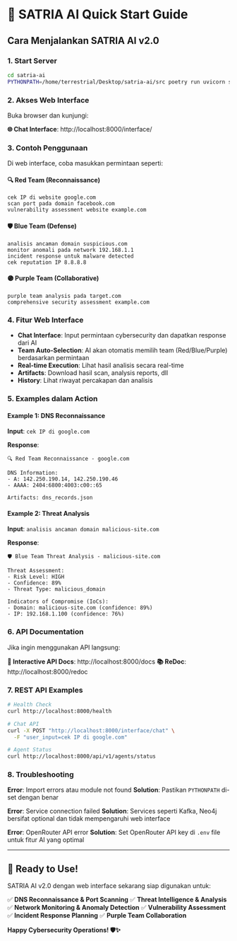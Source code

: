 # 🚀 SATRIA AI Quick Start Guide

## Cara Menjalankan SATRIA AI v2.0

### 1. **Start Server**

```bash
cd satria-ai
PYTHONPATH=/home/terrestrial/Desktop/satria-ai/src poetry run uvicorn satria.api.main:app --host 0.0.0.0 --port 8000 --reload
```

### 2. **Akses Web Interface**

Buka browser dan kunjungi:

**🌐 Chat Interface**: http://localhost:8000/interface/

### 3. **Contoh Penggunaan**

Di web interface, coba masukkan permintaan seperti:

#### 🔍 **Red Team (Reconnaissance)**
```
cek IP di website google.com
scan port pada domain facebook.com
vulnerability assessment website example.com
```

#### 🛡️ **Blue Team (Defense)**
```
analisis ancaman domain suspicious.com
monitor anomali pada network 192.168.1.1
incident response untuk malware detected
cek reputation IP 8.8.8.8
```

#### 🟣 **Purple Team (Collaborative)**
```
purple team analysis pada target.com
comprehensive security assessment example.com
```

### 4. **Fitur Web Interface**

- **Chat Interface**: Input permintaan cybersecurity dan dapatkan response dari AI
- **Team Auto-Selection**: AI akan otomatis memilih team (Red/Blue/Purple) berdasarkan permintaan
- **Real-time Execution**: Lihat hasil analisis secara real-time
- **Artifacts**: Download hasil scan, analysis reports, dll
- **History**: Lihat riwayat percakapan dan analisis

### 5. **Examples dalam Action**

#### Example 1: DNS Reconnaissance
**Input**: `cek IP di google.com`

**Response**:
```
🔍 Red Team Reconnaissance - google.com

DNS Information:
- A: 142.250.190.14, 142.250.190.46
- AAAA: 2404:6800:4003:c00::65

Artifacts: dns_records.json
```

#### Example 2: Threat Analysis
**Input**: `analisis ancaman domain malicious-site.com`

**Response**:
```
🛡️ Blue Team Threat Analysis - malicious-site.com

Threat Assessment:
- Risk Level: HIGH
- Confidence: 89%
- Threat Type: malicious_domain

Indicators of Compromise (IoCs):
- Domain: malicious-site.com (confidence: 89%)
- IP: 192.168.1.100 (confidence: 76%)
```

### 6. **API Documentation**

Jika ingin menggunakan API langsung:

**📖 Interactive API Docs**: http://localhost:8000/docs
**📚 ReDoc**: http://localhost:8000/redoc

### 7. **REST API Examples**

```bash
# Health Check
curl http://localhost:8000/health

# Chat API
curl -X POST "http://localhost:8000/interface/chat" \
  -F "user_input=cek IP di google.com"

# Agent Status
curl http://localhost:8000/api/v1/agents/status
```

### 8. **Troubleshooting**

**Error**: Import errors atau module not found
**Solution**: Pastikan `PYTHONPATH` di-set dengan benar

**Error**: Service connection failed
**Solution**: Services seperti Kafka, Neo4j bersifat optional dan tidak mempengaruhi web interface

**Error**: OpenRouter API error
**Solution**: Set OpenRouter API key di `.env` file untuk fitur AI yang optimal

---

## 🎯 **Ready to Use!**

SATRIA AI v2.0 dengan web interface sekarang siap digunakan untuk:

✅ **DNS Reconnaissance & Port Scanning**
✅ **Threat Intelligence & Analysis**
✅ **Network Monitoring & Anomaly Detection**
✅ **Vulnerability Assessment**
✅ **Incident Response Planning**
✅ **Purple Team Collaboration**

**Happy Cybersecurity Operations! 🛡️✨**